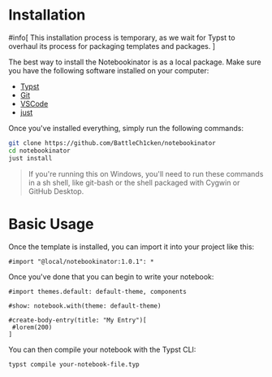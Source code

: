 # Installation

#info[
This installation process is temporary, as we wait for Typst to overhaul its
process for packaging templates and packages.
]

The best way to install the Notebookinator is as a local package. Make sure you
have the following software installed on your computer:

- [Typst](https://github.com/casey/just#installation)
- [Git](https://github.com/casey/just#installation)
- [VSCode](https://code.visualstudio.com/)
- [just](https://github.com/casey/just#installation)

Once you've installed everything, simply run the following commands:

```bash
git clone https://github.com/BattleCh1cken/notebookinator
cd notebookinator
just install
```

> If you're running this on Windows, you'll need to run these commands in a sh
> shell, like git-bash or the shell packaged with Cygwin or GitHub Desktop.

# Basic Usage

Once the template is installed, you can import it into your project like this:

```typ
#import "@local/notebookinator:1.0.1": *
```

Once you've done that you can begin to write your notebook:

```typ
#import themes.default: default-theme, components

#show: notebook.with(theme: default-theme)

#create-body-entry(title: "My Entry")[
 #lorem(200)
]
```

You can then compile your notebook with the Typst CLI:

```bash
typst compile your-notebook-file.typ
```
